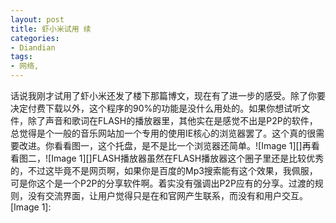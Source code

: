```yaml
---
layout: post
title: 虾小米试用 续
categories:
- Diandian
tags:
- 网络, 
---
```

话说我刚才试用了虾小米还发了楼下那篇博文，现在有了进一步的感受。除了你要决定付费下载以外，这个程序的90%的功能是没什么用处的。如果你想试听文件，除了声音和歌词在FLASH的播放器里，其他实在是感觉不出是P2P的软件，总觉得是个一般的音乐网站加一个专用的使用IE核心的浏览器罢了。这个真的很需要改进。你看看图一，这个托盘，是不是比一个浏览器还简单。!\[Image 1\]\[\]再看看图二，!\[Image 1\]\[\]FLASH播放器虽然在FLASH播放器这个圈子里还是比较优秀的，不过这毕竟不是网页啊，如果你是百度的Mp3搜索能有这个效果，我佩服，可是你这个是一个P2P的分享软件啊。着实没有强调出P2P应有的分享。过渡的规则，没有交流界面，让用户觉得只是在和官网产生联系，而没有和用户交互。 \[Image 1\]: